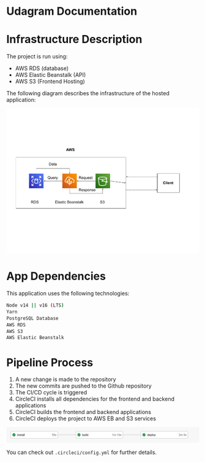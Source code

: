 # Udagram Documentation

# Infrastructure Description

The project is run using:

- AWS RDS (database)
- AWS Elastic Beanstalk (API)
- AWS S3 (Frontend Hosting)

The following diagram describes the infrastructure of the hosted application:

![Infrastructure Diagram.png](Udagram%20Documentation%205b45331cc91647e6912611347b40ac5f/Infrastructure_Diagram.png)

# App Dependencies

This application uses the following technologies:

```bash
Node v14 || v16 (LTS)
Yarn 
PostgreSQL Database
AWS RDS
AWS S3
AWS Elastic Beanstalk
```

# Pipeline Process

1. A new change is made to the repository
2. The new commits are pushed to the Github repository
3. The CI/CD cycle is triggered
4. CircleCI installs all dependencies for the frontend and backend applications
5. CircleCI builds the frontend and backend applications
6. CircleCI deploys the project to AWS EB and S3 services

![pipeline.png](Udagram%20Documentation%205b45331cc91647e6912611347b40ac5f/pipeline.png)

You can check out `.circleci/config.yml` for further details.
